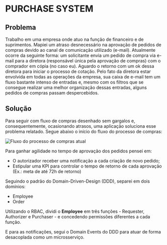 # PURCHASE SYSTEM

## Problema

Trabalho em uma empresa onde atuo na função de financeiro e de suprimentos. Mapiei um atraso desnecessário na aprovação de pedidos de compras devido ao canal de comunicação utilizado (e-mail). Atualmente ocorre da seguinte forma: um solicitante envia um pedido de compra via e-mail para a diretora (responsável única pela aprovação de compras) com o comprador em cópia (no caso eu). Aguardo o retorno com um ok dessa diretora para iniciar o processo de cotação. Pelo fato da diretora estar envolvida em todas as operações da empresa, sua caixa de e-mail tem um fluxo bastante intenso de entradas e, mesmo com os filtros que se consegue realizar uma melhor organização dessas entradas, alguns pedidos de compras passam despercebidos.

## Solução

Para seguir com fluxo de compras desenhado sem gargalos e, consequentemente, ocasionando atrasos, uma aplicação soluciona esse problema relatado. Segue abaixo o início do fluxo do processo de compras:

![Fluxo do processo de compras atual]([https://exemplo.com/logo.png](https://drive.google.com/file/d/1HrKJYnTgv7YjAvjrTsQOoQVhjvWU2OfX/view?usp=sharing))

Para ganhar agilidade no tempo de aprovação dos pedidos pensei em:

- O autorizador receber uma notificação a cada criação de novo pedido;
- Estipular uma KPI para controlar o tempo de retorno de cada aprovação (Ex.: meta de até 72h de retorno)

Seguindo o padrão do Domain-Driven-Design (DDD), separei em dois domínios:

- Employee
- Order

Utilizando o RBAC, dividi o **Employee** em três funções - Requester, Authorizer e Purchaser - e concedendo permissões diferentes a cada função.

E para as notificações, segui o Domain Events do DDD para atuar de forma desacoplada como um microsserviço.
